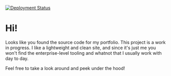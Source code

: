 [![Deployment Status](https://img.shields.io/endpoint?url=https://ctrblog.vercel.app/api/deployment)](https://ctrblog.vercel.app/)

# Hi!

Looks like you found the source code for my portfolio. This project is a work in progress. I like a lightweight and clean site, and since it's just me you won't find the enterprise-level tooling and whatnot that I usually work with day to day.

Feel free to take a look around and peek under the hood!
